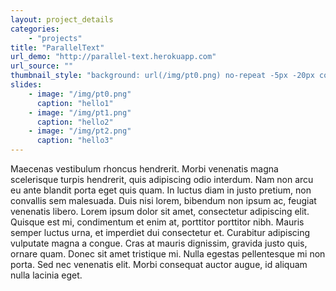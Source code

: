 ```yaml
---
layout: project_details
categories:
    - "projects"
title: "ParallelText"
url_demo: "http://parallel-text.herokuapp.com"
url_source: ""
thumbnail_style: "background: url(/img/pt0.png) no-repeat -5px -20px content-box; background-size: 190%;"
slides:
    - image: "/img/pt0.png"
      caption: "hello1"
    - image: "/img/pt1.png"
      caption: "hello2"
    - image: "/img/pt2.png"
      caption: "hello3"
---
```


Maecenas vestibulum rhoncus hendrerit. Morbi venenatis magna scelerisque turpis hendrerit, quis adipiscing odio interdum. Nam non arcu eu ante blandit porta eget quis quam. In luctus diam in justo pretium, non convallis sem malesuada. Duis nisi lorem, bibendum non ipsum ac, feugiat venenatis libero. Lorem ipsum dolor sit amet, consectetur adipiscing elit. Quisque est mi, condimentum et enim at, porttitor porttitor nibh. Mauris semper luctus urna, et imperdiet dui consectetur et. Curabitur adipiscing vulputate magna a congue. Cras at mauris dignissim, gravida justo quis, ornare quam. Donec sit amet tristique mi. Nulla egestas pellentesque mi non porta. Sed nec venenatis elit. Morbi consequat auctor augue, id aliquam nulla lacinia eget.

